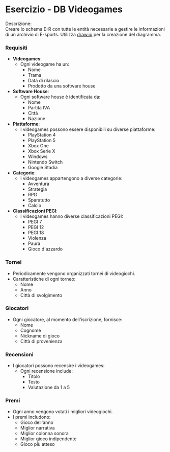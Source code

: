 # Esercizio - DB Videogames

Descrizione: <br>
Creare lo schema E-R con tutte le entità necessarie a gestire le informazioni di un archivio di E-sports. Utilizza [draw.io](https://www.drawio.com/) per la creazione del diagramma.

### Requisiti

- **Videogames**:
  - Ogni videogame ha un:
    - Nome
    - Trama
    - Data di rilascio
    - Prodotto da una software house
- **Software House**:
  - Ogni software house è identificata da:
    - Nome
    - Partita IVA
    - Città
    - Nazione
- **Piattaforme**:
  - I videogames possono essere disponibili su diverse piattaforme:
    - PlayStation 4
    - PlayStation 5
    - Xbox One
    - Xbox Serie X
    - Windows
    - Nintendo Switch
    - Google Stadia
- **Categorie**:
  - I videogames appartengono a diverse categorie:
    - Avventura
    - Strategia
    - RPG
    - Sparatutto
    - Calcio
- **Classificazioni PEGI**:
  - I videogames hanno diverse classificazioni PEGI:
    - PEGI 7
    - PEGI 12
    - PEGI 18
    - Violenza
    - Paura
    - Gioco d'azzardo

### Tornei

- Periodicamente vengono organizzati tornei di videogiochi.
- Caratteristiche di ogni torneo:
  - Nome
  - Anno
  - Città di svolgimento

### Giocatori

- Ogni giocatore, al momento dell'iscrizione, fornisce:
  - Nome
  - Cognome
  - Nickname di gioco
  - Città di provenienza

### Recensioni

- I giocatori possono recensire i videogames:
  - Ogni recensione include:
    - Titolo
    - Testo
    - Valutazione da 1 a 5

### Premi

- Ogni anno vengono votati i migliori videogiochi.
- I premi includono:
  - Gioco dell'anno
  - Miglior narrativa
  - Miglior colonna sonora
  - Miglior gioco indipendente
  - Gioco più atteso
